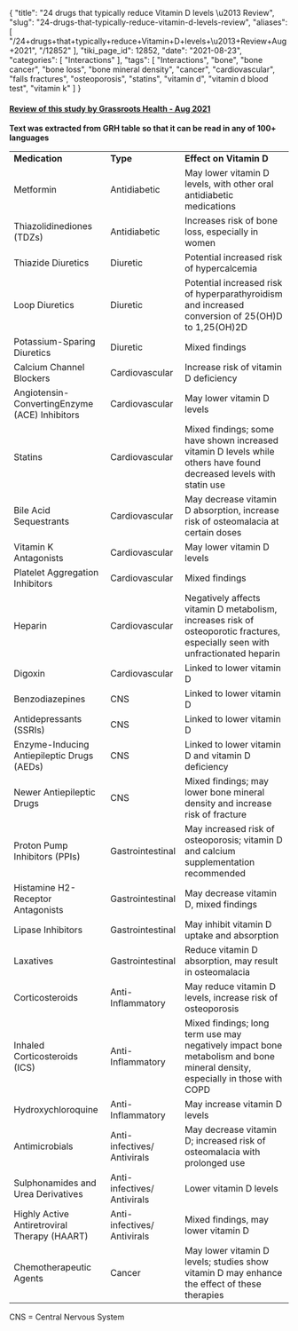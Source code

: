 {
    "title": "24 drugs that typically reduce Vitamin D levels \u2013 Review",
    "slug": "24-drugs-that-typically-reduce-vitamin-d-levels-review",
    "aliases": [
        "/24+drugs+that+typically+reduce+Vitamin+D+levels+\u2013+Review+Aug+2021",
        "/12852"
    ],
    "tiki_page_id": 12852,
    "date": "2021-08-23",
    "categories": [
        "Interactions"
    ],
    "tags": [
        "Interactions",
        "bone",
        "bone cancer",
        "bone loss",
        "bone mineral density",
        "cancer",
        "cardiovascular",
        "falls fractures",
        "osteoporosis",
        "statins",
        "vitamin d",
        "vitamin d blood test",
        "vitamin k"
    ]
}


#### [Review of this study by Grassroots Health - Aug 2021](https://www.grassrootshealth.net/blog/medications-may-affect-vitamin-d/)

 **Text was extracted from GRH  table so that it can be read in any of 100+ languages** 

| | | |
| --- | --- | --- |
|  **Medication**  |  **Type**  |  **Effect on Vitamin D**  |
| Metformin | Antidiabetic | May lower vitamin D levels, with other oral antidiabetic medications |
| Thiazolidinediones (TDZs) | Antidiabetic | Increases risk of bone loss, especially in women |
| Thiazide Diuretics | Diuretic | Potential increased risk of hypercalcemia |
| Loop Diuretics | Diuretic | Potential increased risk of hyperparathyroidism and increased conversion of 25(OH)D to 1,25(OH)2D |
| Potassium-Sparing Diuretics | Diuretic | Mixed findings |
| Calcium Channel Blockers | Cardiovascular | Increase risk of vitamin D deficiency |
| Angiotensin-ConvertingEnzyme (ACE) Inhibitors | Cardiovascular | May lower vitamin D levels |
| Statins | Cardiovascular | Mixed findings; some have shown increased vitamin D levels while others have found decreased levels with statin use |
| Bile Acid Sequestrants | Cardiovascular | May decrease vitamin D absorption, increase risk of osteomalacia at certain doses |
| Vitamin K Antagonists | Cardiovascular | May lower vitamin D levels |
| Platelet Aggregation Inhibitors | Cardiovascular | Mixed findings |
| Heparin | Cardiovascular | Negatively affects vitamin D metabolism, increases risk of osteoporotic fractures, especially seen with unfractionated heparin |
| Digoxin | Cardiovascular | Linked to lower vitamin D |
| Benzodiazepines | CNS | Linked to lower vitamin D |
| Antidepressants (SSRIs) | CNS | Linked to lower vitamin D |
| Enzyme-Inducing Antiepileptic Drugs (AEDs) | CNS | Linked to lower vitamin D and vitamin D deficiency |
| Newer Antiepileptic Drugs | CNS | Mixed findings; may lower bone mineral density and increase risk of fracture |
| Proton Pump Inhibitors (PPIs) | Gastrointestinal | May increased risk of osteoporosis; vitamin D and calcium supplementation recommended |
| Histamine H2-Receptor Antagonists | Gastrointestinal | May decrease vitamin D, mixed findings |
| Lipase Inhibitors | Gastrointestinal | May inhibit vitamin D uptake and absorption |
| Laxatives | Gastrointestinal | Reduce vitamin D absorption, may result in osteomalacia |
| Corticosteroids | Anti-Inflammatory | May reduce vitamin D levels, increase risk of osteoporosis |
| Inhaled Corticosteroids (ICS) | Anti-Inflammatory | Mixed findings; long term use may negatively impact bone metabolism and bone mineral density, especially in those with COPD |
| Hydroxychloroquine | Anti-Inflammatory | May increase vitamin D levels |
| Antimicrobials | Anti-infectives/<br>Antivirals | May decrease vitamin D; increased risk of osteomalacia with prolonged use |
| Sulphonamides and Urea Derivatives | Anti-infectives/<br>Antivirals | Lower vitamin D levels |
| Highly Active Antiretroviral Therapy (HAART) | Anti-infectives/<br>Antivirals | Mixed findings, may lower vitamin D |
| Chemotherapeutic Agents | Cancer | May lower vitamin D levels; studies show vitamin D may enhance the effect of these therapies |

CNS = Central Nervous System